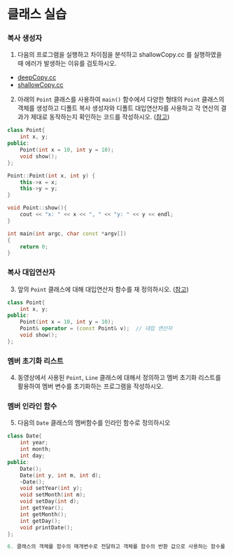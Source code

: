 # 클래스 실습


### 복사 생성자

1. 다음의 프로그램을 실행하고 차이점을 분석하고 shallowCopy.cc 를 실행하였을 때 에러가 발생하는 이유를 검토하시오.

* [deepCopy.cc](../SampleCodes/Class/deepCopy.cc)
* [shallowCopy.cc](../SampleCodes/Class/shallowCopy.cc)

2. 아래의 ``Point`` 클래스를 사용하여 ```main()``` 함수에서 다양한 형태의 ```Point``` 클래스의 객체를 생성하고 디폴트 복사 생성자와 디폴트 대입연산자를 사용하고 각 연산의 결과가 제대로 동작하는지 확인하는 코드를 작성하시오.
([참고](../SampleCodes/Class/pointTest.cc))

```c++
class Point{
	int x, y;
public:
	Point(int x = 10, int y = 10);
	void show();
};

Point::Point(int x, int y) {
	this->x = x;
	this->y = y;
}

void Point::show(){
	cout << "x: " << x << ", " << "y: " << y << endl;
}

int main(int argc, char const *argv[])
{
	return 0;
}
```

### 복사 대입연산자 

3. 앞의 ``Point`` 클래스에 대해 대입연산자 함수를 재 정의하시오.
([참고](../SampleCodes/Class/pointTest.cc))

```c++
class Point{
	int x, y;
public:
	Point(int x = 10, int y = 10);
	Point& operator = (const Point& v);  // 대입 연산자
	void show();
};
```

### 멤버 초기화 리스트

4. 동영상에서 사용된 ``Point``, ``Line`` 클래스에 대해서 정의하고 멤버 초기화 리스트를 활용하여 멤버 변수를 초기화하는 프로그램을 작성하시오.

### 멤버 인라인 함수

5. 다음의 ``Date`` 클래스의 멤버함수를 인라인 함수로 정의하시오 

```C++
class Date{
	int year;
	int month;
	int day;
public:
	Date();
	Date(int y, int m, int d);
	~Date();
	void setYear(int y);
	void setMonth(int m);
	void setDay(int d);
	int getYear();
	int getMonth();
	int getDay();
	void printDate();
};

6. 클래스의 객체를 함수의 매개변수로 전달하고 객체를 함수의 반환 값으로 사용하는 함수를 작성하시오.


